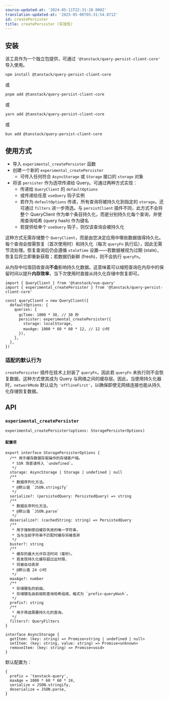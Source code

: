 ```yaml
---
source-updated-at: '2024-05-11T22:31:28.000Z'
translation-updated-at: '2025-05-06T05:31:54.871Z'
id: createPersister
title: createPersister (实验性)
---
```


## 安装

该工具作为一个独立包提供，可通过 `'@tanstack/query-persist-client-core'` 导入使用。

```bash
npm install @tanstack/query-persist-client-core
```

或

```bash
pnpm add @tanstack/query-persist-client-core
```

或

```bash
yarn add @tanstack/query-persist-client-core
```

或

```bash
bun add @tanstack/query-persist-client-core
```

## 使用方式

- 导入 `experimental_createPersister` 函数
- 创建一个新的 `experimental_createPersister`
  - 可传入任何符合 `AsyncStorage` 或 `Storage` 接口的 `storage` 对象
- 将该 `persister` 作为选项传递给 Query。可通过两种方式实现：
  - 传递给 `QueryClient` 的 `defaultOptions`
  - 或传递给任意 `useQuery` 钩子实例
  - 若作为 `defaultOptions` 传递，所有查询将被持久化到指定的 `storage`。还可通过 `filters` 进一步筛选。与 `persistClient` 插件不同，此方式不会将整个 QueryClient 作为单个条目持久化，而是分别持久化每个查询，并使用查询哈希 (query hash) 作为键名
  - 若提供给单个 `useQuery` 钩子，则仅该查询会被持久化

这种方式无需存储整个 `QueryClient`，而是由您决定应用中哪些数据值得持久化。每个查询会按需恢复（首次使用时）和持久化（每次 `queryFn` 执行后），因此无需节流处理。恢复查询后仍会遵循 `staleTime` 设置——若数据被视为过期 (stale)，恢复后将立即重新获取；若数据仍新鲜 (fresh)，则不会执行 `queryFn`。

从内存中垃圾回收查询**不会**影响持久化数据。这意味着可以缩短查询在内存中的保留时间以提升**内存效率**，当下次使用时直接从持久化存储中恢复即可。

```tsx
import { QueryClient } from '@tanstack/vue-query'
import { experimental_createPersister } from '@tanstack/query-persist-client-core'

const queryClient = new QueryClient({
  defaultOptions: {
    queries: {
      gcTime: 1000 * 30, // 30 秒
      persister: experimental_createPersister({
        storage: localStorage,
        maxAge: 1000 * 60 * 60 * 12, // 12 小时
      }),
    },
  },
})
```

### 适配的默认行为

`createPersister` 插件在技术上封装了 `queryFn`，因此若 `queryFn` 未执行则不会恢复数据。这种方式使其成为 Query 与网络之间的缓存层。因此，当使用持久化器时，`networkMode` 默认设为 `'offlineFirst'`，以确保即使无网络连接也能从持久化存储恢复数据。

## API

### `experimental_createPersister`

```tsx
experimental_createPersister(options: StoragePersisterOptions)
```

#### `配置项`

```tsx
export interface StoragePersisterOptions {
  /** 用于缓存数据存取操作的存储客户端。
   * SSR 场景请传入 `undefined`。
   */
  storage: AsyncStorage | Storage | undefined | null
  /**
   * 数据序列化方法。
   * @默认值 `JSON.stringify`
   */
  serialize?: (persistedQuery: PersistedQuery) => string
  /**
   * 数据反序列化方法。
   * @默认值 `JSON.parse`
   */
  deserialize?: (cachedString: string) => PersistedQuery
  /**
   * 用于强制使旧缓存失效的唯一字符串，
   * 当与当前字符串不匹配时缓存将被丢弃
   */
  buster?: string
  /**
   * 缓存的最大允许存活时间（毫秒）。
   * 若发现持久化缓存超过此时限，
   * 将被自动丢弃
   * @默认值 24 小时
   */
  maxAge?: number
  /**
   * 存储键名的前缀。
   * 存储键名由前缀和查询哈希组成，格式为 `prefix-queryHash`。
   */
  prefix?: string
  /**
   * 用于筛选需要持久化的查询。
   */
  filters?: QueryFilters
}

interface AsyncStorage {
  getItem: (key: string) => Promise<string | undefined | null>
  setItem: (key: string, value: string) => Promise<unknown>
  removeItem: (key: string) => Promise<void>
}
```

默认配置为：

```tsx
{
  prefix = 'tanstack-query',
  maxAge = 1000 * 60 * 60 * 24,
  serialize = JSON.stringify,
  deserialize = JSON.parse,
}
```
